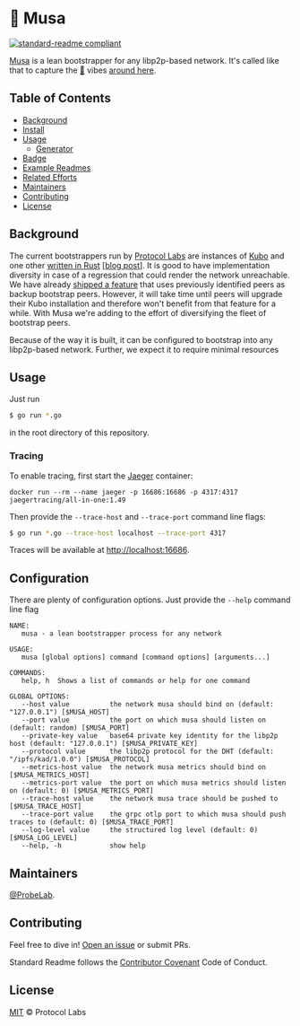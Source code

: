 # 🍌 Musa

[![standard-readme compliant](https://img.shields.io/badge/readme%20style-standard-brightgreen.svg?style=flat-square)](https://github.com/RichardLitt/standard-readme)

[Musa](https://en.wikipedia.org/wiki/Musa_(genus)) is a lean bootstrapper for any libp2p-based network. It's called like that to capture the [🍌](https://en.wikipedia.org/wiki/Musa_(genus)) vibes [around here](https://github.com/ipfs/kubo/pull/8958).

## Table of Contents

- [Background](#background)
- [Install](#install)
- [Usage](#usage)
    - [Generator](#generator)
- [Badge](#badge)
- [Example Readmes](#example-readmes)
- [Related Efforts](#related-efforts)
- [Maintainers](#maintainers)
- [Contributing](#contributing)
- [License](#license)

## Background

The current bootstrappers run by [Protocol Labs](https://protocol.ai) are
instances of [Kubo](https://github.com/ipfs/kubo) and one other [written in Rust](https://github.com/libp2p/rust-libp2p/tree/master/misc/server) [[blog post](https://blog.ipfs.tech/2023-rust-libp2p-based-ipfs-bootstrap-node/)].
It is good to have implementation diversity in case of a regression that could
render the network unreachable. We have already [shipped a feature](https://github.com/ipfs/kubo/pull/8856)
that uses previously identified peers as backup bootstrap peers. However, it
will take time until peers will upgrade their Kubo installation and therefore
won't benefit from that feature for a while. With Musa we're adding to the effort
of diversifying the fleet of bootstrap peers.

Because of the way it is built, it can be configured to bootstrap into any
libp2p-based network. Further, we expect it to require minimal resources

## Usage

Just run

```sh
$ go run *.go
```

in the root directory of this repository.

### Tracing

To enable tracing, first start the [Jaeger](https://www.jaegertracing.io/) container:

```shell
docker run --rm --name jaeger -p 16686:16686 -p 4317:4317 jaegertracing/all-in-one:1.49
```

Then provide the `--trace-host` and `--trace-port` command line flags:

```sh
$ go run *.go --trace-host localhost --trace-port 4317
```

Traces will be available at [http://localhost:16686](http://localhost:16686).

## Configuration

There are plenty of configuration options. Just provide the `--help` command line flag

```text
NAME:
   musa - a lean bootstrapper process for any network

USAGE:
   musa [global options] command [command options] [arguments...]

COMMANDS:
   help, h  Shows a list of commands or help for one command

GLOBAL OPTIONS:
   --host value          the network musa should bind on (default: "127.0.0.1") [$MUSA_HOST]
   --port value          the port on which musa should listen on (default: random) [$MUSA_PORT]
   --private-key value   base64 private key identity for the libp2p host (default: "127.0.0.1") [$MUSA_PRIVATE_KEY]
   --protocol value      the libp2p protocol for the DHT (default: "/ipfs/kad/1.0.0") [$MUSA_PROTOCOL]
   --metrics-host value  the network musa metrics should bind on [$MUSA_METRICS_HOST]
   --metrics-port value  the port on which musa metrics should listen on (default: 0) [$MUSA_METRICS_PORT]
   --trace-host value    the network musa trace should be pushed to [$MUSA_TRACE_HOST]
   --trace-port value    the grpc otlp port to which musa should push traces to (default: 0) [$MUSA_TRACE_PORT]
   --log-level value     the structured log level (default: 0) [$MUSA_LOG_LEVEL]
   --help, -h            show help
```

## Maintainers

[@ProbeLab](https://github.com/plprobelab).

## Contributing

Feel free to dive in! [Open an issue](https://github.com/RichardLitt/standard-readme/issues/new) or submit PRs.

Standard Readme follows the [Contributor Covenant](http://contributor-covenant.org/version/1/3/0/) Code of Conduct.

## License

[MIT](LICENSE) © Protocol Labs
